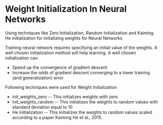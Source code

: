 # Weight Initialization In Neural Networks
Using techniques like Zero Initialization, Random Initialization and Kaiming He initialization for initializing weights for Neural Networks

Training neural network requires specifying an initial value of the weights. A well chosen initialization method will help learning. 
A well chosen initialization can:

- Speed up the convergence of gradient descent
- Increase the odds of gradient descent converging to a lower training (and generalization) error


Following techniques were used for Weight Initialization

- init_weights_zero -- This initializes weights with zero
- init_weights_random -- This initializes the weights to random values with standard deviation equal to 10
- He initialization -- This initializes the weights to random values scaled according to a paper Kaiming He et al., 2015.

